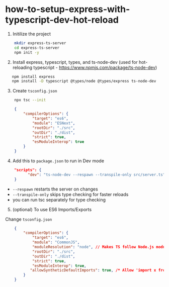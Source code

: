 # how-to-setup-express-with-typescript-dev-hot-reload

1. Initilize the project

```Bash
    mkdir express-ts-server
    cd express-ts-server
    npm init -y

```

2. Install express, typescript, types, and ts-node-dev (used for hot-reloading
   typescript - https://www.npmjs.com/package/ts-node-dev)

```Bash
   npm install express
   npm install -D typescript @types/node @types/express ts-node-dev
```

3. Create `tsconfig.json`

```Bash
    npx tsc --init

```

```JSON
    {
        "compilerOptions": {
            "target": "es6",
            "module": "ESNext",
            "rootDir": "./src",
            "outDir": "./dist",
            "strict": true,
            "esModuleInterop": true
        }
    }
```

4. Add this to `package.json` to run in Dev mode

```JSON
    "scripts": {
          "dev": "ts-node-dev --respawn --transpile-only src/server.ts"
    }
```

-  `--respawn` restarts the server on changes
-  `--transpile-only` skips type checking for faster reloads
  - you can run tsc separately for type checking

5. (optional) To use ES6 Imports/Exports

Change `tsconfig.json`

```JSON
    {
        "compilerOptions": {
            "target": "es6",
            "module": "CommonJS", 
            "moduleResolution": "node", // Makes TS follow Node.js module resolution
            "rootDir": "./src",
            "outDir": "./dist",
            "strict": true,
            "esModuleInterop": true,
           "allowSyntheticDefaultImports": true, /* Allow 'import x from y' when a module doesn't have a default export. */
        }
    }
```
